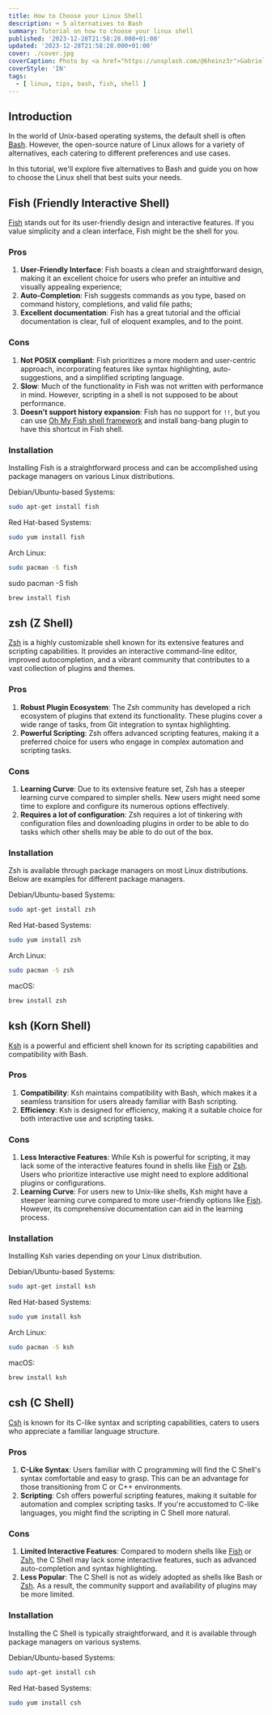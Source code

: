 ```yaml
---
title: How to Choose your Linux Shell
description: ⌨️ 5 alternatives to Bash
summary: Tutorial on how to choose your linux shell
published: '2023-12-28T21:58:28.000+01:00'
updated: '2023-12-28T21:58:28.000+01:00'
cover: ./cover.jpg
coverCaption: Photo by <a href="https://unsplash.com/@6heinz3r">Gabriel Heinzer</a> on <a href="https://unsplash.com/photos/green-and-black-digital-device-xbEVM6oJ1Fs">Unsplash</a>
coverStyle: 'IN'
tags:
  - [ linux, tips, bash, fish, shell ]
---
```


## Introduction
In the world of Unix-based operating systems, the default shell is often [Bash](https://www.gnu.org/software/bash/). However, the open-source nature of Linux allows for a variety of alternatives, each catering to different preferences and use cases.

In this tutorial, we'll explore five alternatives to Bash and guide you on how to choose the Linux shell that best suits your needs.

## Fish (Friendly Interactive Shell)
[Fish](https://fishshell.com/) stands out for its user-friendly design and interactive features.
If you value simplicity and a clean interface, Fish might be the shell for you.

### Pros
1. **User-Friendly Interface**: Fish boasts a clean and straightforward design, making it an excellent choice for users who prefer an intuitive and visually appealing experience;
2. **Auto-Completion**: Fish suggests commands as you type, based on command history, completions, and valid file paths;
3. **Excellent documentation**: Fish has a great tutorial and the official documentation is clear, full of eloquent examples, and to the point. 

### Cons
1. **Not POSIX compliant**: Fish prioritizes a more modern and user-centric approach, incorporating features like syntax highlighting, auto-suggestions, and a simplified scripting language.
2. **Slow**: Much of the functionality in Fish was not written with performance in mind. However, scripting in a shell is not supposed to be about performance.
3. **Doesn't support history expansion**: Fish has no support for `!!`, but you can use [Oh My Fish shell framework](https://github.com/oh-my-fish/oh-my-fish) and install bang-bang plugin to have this shortcut in Fish shell.

### Installation
Installing Fish is a straightforward process and can be accomplished using package managers on various Linux distributions.

Debian/Ubuntu-based Systems:
```sh
sudo apt-get install fish
```

Red Hat-based Systems:
```sh
sudo yum install fish
```

Arch Linux:
```sh
sudo pacman -S fish
```

sudo pacman -S fish
```sh
brew install fish
```


## zsh (Z Shell)
[Zsh](https://www.zsh.org/) is a highly customizable shell known for its extensive features and scripting capabilities.
It provides an interactive command-line editor, improved autocompletion, and a vibrant community that contributes to a vast collection of plugins and themes.

### Pros
1. **Robust Plugin Ecosystem**: The Zsh community has developed a rich ecosystem of plugins that extend its functionality. These plugins cover a wide range of tasks, from Git integration to syntax highlighting.
2. **Powerful Scripting**: Zsh offers advanced scripting features, making it a preferred choice for users who engage in complex automation and scripting tasks.

### Cons
1. **Learning Curve**: Due to its extensive feature set, Zsh has a steeper learning curve compared to simpler shells. New users might need some time to explore and configure its numerous options effectively.
2. **Requires a lot of configuration**:  Zsh requires a lot of tinkering with configuration files and downloading plugins in order to be able to do tasks which other shells may be able to do out of the box. 

### Installation
Zsh is available through package managers on most Linux distributions. Below are examples for different package managers.

Debian/Ubuntu-based Systems:
```sh
sudo apt-get install zsh
```

Red Hat-based Systems:
```sh
sudo yum install zsh
```

Arch Linux:
```sh
sudo pacman -S zsh
```

macOS:
```sh
brew install zsh
```


## ksh (Korn Shell)
[Ksh](http://www.kornshell.com/) is a powerful and efficient shell known for its scripting capabilities and compatibility with Bash.

### Pros
1. **Compatibility**: Ksh maintains compatibility with Bash, which makes it a seamless transition for users already familiar with Bash scripting.
2. **Efficiency**: Ksh is designed for efficiency, making it a suitable choice for both interactive use and scripting tasks.

### Cons
1. **Less Interactive Features**: While Ksh is powerful for scripting, it may lack some of the interactive features found in shells like [Fish](#fish-friendly-interactive-shell) or [Zsh](#zsh-z-shell). Users who prioritize interactive use might need to explore additional plugins or configurations.
2. **Learning Curve**: For users new to Unix-like shells, Ksh might have a steeper learning curve compared to more user-friendly options like [Fish](#fish-friendly-interactive-shell). However, its comprehensive documentation can aid in the learning process.

### Installation
Installing Ksh varies depending on your Linux distribution.

Debian/Ubuntu-based Systems:
```sh
sudo apt-get install ksh
```

Red Hat-based Systems:
```sh
sudo yum install ksh
```

Arch Linux:
```sh
sudo pacman -S ksh
```

macOS:
```sh
brew install ksh
```

## csh (C Shell)
[Csh](https://www.csh.org/) is known for its C-like syntax and scripting capabilities, caters to users who appreciate a familiar language structure.

### Pros
1. **C-Like Syntax**: Users familiar with C programming will find the C Shell's syntax comfortable and easy to grasp. This can be an advantage for those transitioning from C or C++ environments.
2. **Scripting**: Csh offers powerful scripting features, making it suitable for automation and complex scripting tasks. If you're accustomed to C-like languages, you might find the scripting in C Shell more natural.

### Cons
1. **Limited Interactive Features**: Compared to modern shells like [Fish](#fish-friendly-interactive-shell) or [Zsh](#zsh-z-shell), the C Shell may lack some interactive features, such as advanced auto-completion and syntax highlighting.
2. **Less Popular**: The C Shell is not as widely adopted as shells like Bash or [Zsh](#zsh-z-shell). As a result, the community support and availability of plugins may be more limited.

### Installation
Installing the C Shell is typically straightforward, and it is available through package managers on various systems.

Debian/Ubuntu-based Systems:
```sh
sudo apt-get install csh
```

Red Hat-based Systems:
```sh
sudo yum install csh
```
